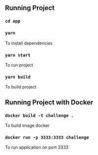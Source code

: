 ## Running Project

### `cd app`

### `yarn`

To install dependencies

### `yarn start`

To run project

### `yarn build`

To build project

## Running Project with Docker

### `docker build -t challenge .`

To build image docker

### `docker run -p 3333:3333 challenge`

To run application on port 3333